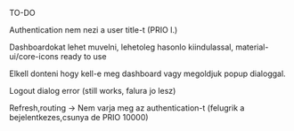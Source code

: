 TO-DO

 Authentication nem nezi a user title-t (PRIO I.)
 
 Dashboardokat lehet muvelni, lehetoleg hasonlo kiindulassal, material-ui/core-icons ready to use
 
 Elkell donteni hogy kell-e meg dashboard vagy megoldjuk popup dialoggal.
 
 Logout dialog error (still works, falura jo lesz)
 
 Refresh,routing -> Nem varja meg az authentication-t (felugrik a bejelentkezes,csunya de PRIO 10000)

